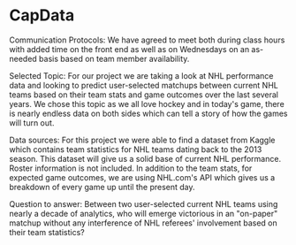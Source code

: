 # CapData

Communication Protocols:
    We have agreed to meet both during class hours with added time on the front end as well as on Wednesdays on an as-needed basis based on team member availability.

Selected Topic: 
    For our project we are taking a look at NHL performance data and looking to predict user-selected matchups between current NHL teams based on their team stats and game outcomes over the last several years.
    We chose this topic as we all love hockey and in today's game, there is nearly endless data on both sides which can tell a story of how the games will turn out.
    
Data sources: 
    For this project we were able to find a dataset from Kaggle which contains team statistics for NHL teams dating back to the 2013 season. This dataset will give us a solid base of current NHL performance. Roster information is not included. In addition to the team stats, for expected game outcomes, we are using NHL.com's API which gives us a breakdown of every game up until the present day.
    
Question to answer:
    Between two user-selected current NHL teams using nearly a decade of analytics, who will emerge victorious in an "on-paper" matchup without any interference of NHL referees' involvement based on their team statistics?